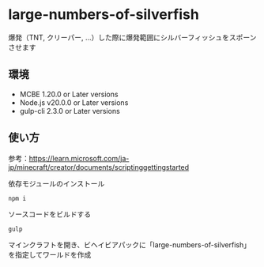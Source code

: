 # large-numbers-of-silverfish
爆発（TNT, クリーパー, ...）した際に爆発範囲にシルバーフィッシュをスポーンさせます

## 環境
- MCBE 1.20.0 or Later versions
- Node.js v20.0.0 or Later versions
- gulp-cli 2.3.0 or Later versions

## 使い方
参考：https://learn.microsoft.com/ja-jp/minecraft/creator/documents/scriptinggettingstarted

依存モジュールのインストール
```
npm i
```

ソースコードをビルドする
```
gulp 
```

マインクラフトを開き、ビヘイビアパックに「large-numbers-of-silverfish」を指定してワールドを作成



